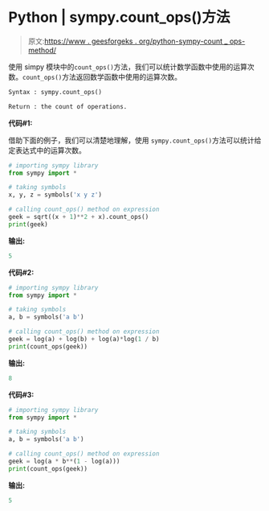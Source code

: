 # Python | sympy.count_ops()方法

> 原文:[https://www . geesforgeks . org/python-sympy-count _ ops-method/](https://www.geeksforgeeks.org/python-sympy-count_ops-method/)

使用 simpy 模块中的`count_ops()`方法，我们可以统计数学函数中使用的运算次数。`count_ops()`方法返回数学函数中使用的运算次数。

```py
Syntax : sympy.count_ops()

Return : the count of operations.
```

**代码#1:**

借助下面的例子，我们可以清楚地理解，使用 `sympy.count_ops()`方法可以统计给定表达式中的运算次数。

```py
# importing sympy library
from sympy import *

# taking symbols
x, y, z = symbols('x y z')

# calling count_ops() method on expression
geek = sqrt((x + 1)**2 + x).count_ops()
print(geek)
```

**输出:**

```py
5
```

**代码#2:**

```py
# importing sympy library
from sympy import *

# taking symbols
a, b = symbols('a b')

# calling count_ops() method on expression
geek = log(a) + log(b) + log(a)*log(1 / b)
print(count_ops(geek))
```

**输出:**

```py
8
```

**代码#3:**

```py
# importing sympy library
from sympy import *

# taking symbols
a, b = symbols('a b')

# calling count_ops() method on expression
geek = log(a * b**(1 - log(a)))
print(count_ops(geek))
```

**输出:**

```py
5
```